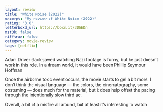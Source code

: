 ```yaml
---
layout: review
title: "White Noise (2022)"
excerpt: "My review of White Noise (2022)"
rating: "3.0"
letterboxd_url: https://boxd.it/3DEEDn
mst3k: false
rifftrax: false
category: movie-review
tags: [netflix]
---
```


Adam Driver slack-jawed watching Nazi footage is funny, but he just doesn’t work in this role. In a dream world, it would have been Phillip Seymour Hoffman

Once the airborne toxic event occurs, the movie starts to gel a bit more. I don’t think the visual language — the colors, the cinematography, some costuming — does much for the material, but it does help offset the pacing through the intentionally slow third act

Overall, a bit of a misfire all around, but at least it’s interesting to watch
